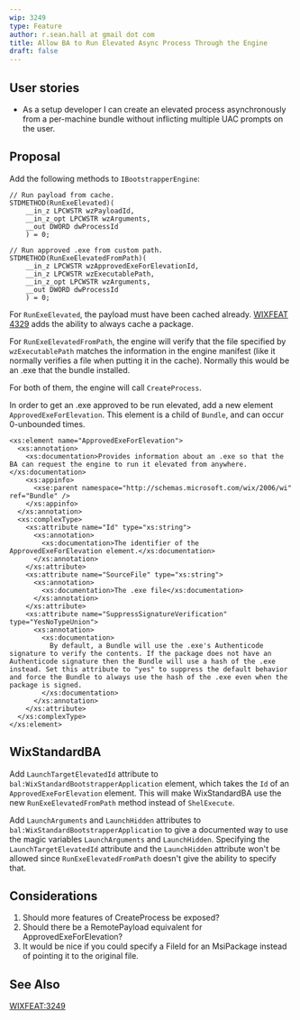 ```yaml
---
wip: 3249
type: Feature
author: r.sean.hall at gmail dot com
title: Allow BA to Run Elevated Async Process Through the Engine
draft: false
---
```


## User stories

* As a setup developer I can create an elevated process asynchronously from a per-machine bundle without inflicting multiple UAC prompts on the user.


## Proposal

Add the following methods to `IBootstrapperEngine`:

    // Run payload from cache.
    STDMETHOD(RunExeElevated)(
        __in_z LPCWSTR wzPayloadId,
        __in_z_opt LPCWSTR wzArguments,
        __out DWORD dwProcessId
        ) = 0;

    // Run approved .exe from custom path.
    STDMETHOD(RunExeElevatedFromPath)(
        __in_z LPCWSTR wzApprovedExeForElevationId,
        __in_z LPCWSTR wzExecutablePath,
        __in_z_opt LPCWSTR wzArguments,
        __out DWORD dwProcessId
        ) = 0;

For `RunExeElevated`, the payload must have been cached already. [WIXFEAT 4329](http://wixtoolset.org/issues/4329/) adds the ability to always cache a package.

For `RunExeElevatedFromPath`, the engine will verify that the file specified by `wzExecutablePath` matches the information in the engine manifest (like it normally verifies a file when putting it in the cache).  Normally this would be an .exe that the bundle installed.

For both of them, the engine will call `CreateProcess`.

In order to get an .exe approved to be run elevated, add a new element `ApprovedExeForElevation`.  This element is a child of `Bundle`, and can occur 0-unbounded times.

    <xs:element name="ApprovedExeForElevation">
      <xs:annotation>
        <xs:documentation>Provides information about an .exe so that the BA can request the engine to run it elevated from anywhere.</xs:documentation>
        <xs:appinfo>
          <xse:parent namespace="http://schemas.microsoft.com/wix/2006/wi" ref="Bundle" />
        </xs:appinfo>
      </xs:annotation>
      <xs:complexType>
        <xs:attribute name="Id" type="xs:string">
          <xs:annotation>
            <xs:documentation>The identifier of the ApprovedExeForElevation element.</xs:documentation>
          </xs:annotation>
        </xs:attribute>
        <xs:attribute name="SourceFile" type="xs:string">
          <xs:annotation>
            <xs:documentation>The .exe file</xs:documentation>
          </xs:annotation>
        </xs:attribute>
	    <xs:attribute name="SuppressSignatureVerification" type="YesNoTypeUnion">
	      <xs:annotation>
	        <xs:documentation>
	          By default, a Bundle will use the .exe's Authenticode signature to verify the contents. If the package does not have an Authenticode signature then the Bundle will use a hash of the .exe instead. Set this attribute to "yes" to suppress the default behavior and force the Bundle to always use the hash of the .exe even when the package is signed.
	        </xs:documentation>
	      </xs:annotation>
	    </xs:attribute>
      </xs:complexType>
    </xs:element>


## WixStandardBA

Add `LaunchTargetElevatedId` attribute to `bal:WixStandardBootstrapperApplication` element, which takes the `Id` of an `ApprovedExeForElevation` element. This will make WixStandardBA use the new `RunExeElevatedFromPath` method instead of `ShelExecute`.

Add `LaunchArguments` and `LaunchHidden` attributes to `bal:WixStandardBootstrapperApplication` to give a documented way to use the magic variables `LaunchArguments` and `LaunchHidden`. Specifying the `LaunchTargetElevatedId` attribute and the `LaunchHidden` attribute won't be allowed since `RunExeElevatedFromPath` doesn't give the ability to specify that.


## Considerations

1. Should more features of CreateProcess be exposed?
1. Should there be a RemotePayload equivalent for ApprovedExeForElevation?
1. It would be nice if you could specify a FileId for an MsiPackage instead of pointing it to the original file.


## See Also

[WIXFEAT:3249](http://wixtoolset.org/issues/3249/)